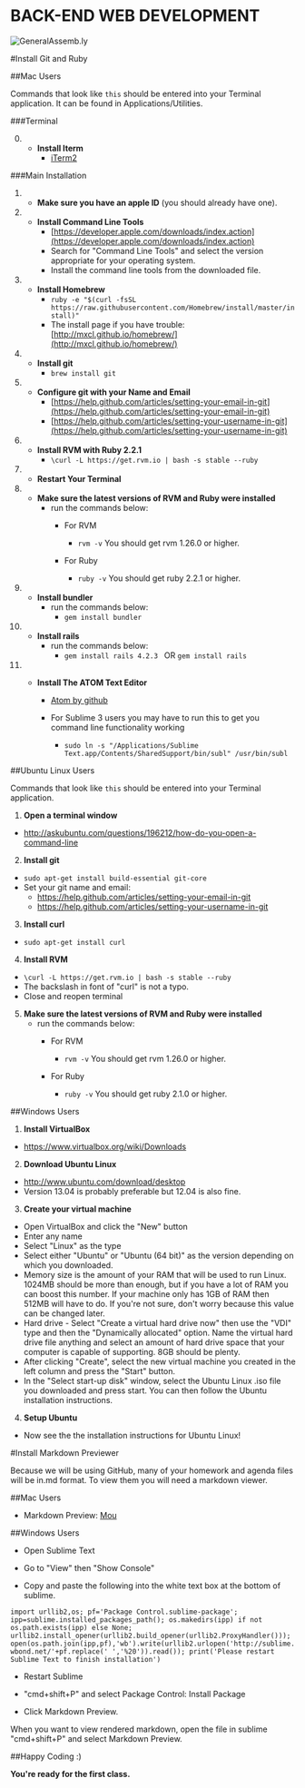BACK-END WEB DEVELOPMENT
============================

![GeneralAssemb.ly](https://github.com/generalassembly/ga-ruby-on-rails-for-devs/raw/master/images/ga.png "GeneralAssemb.ly")


#Install Git and Ruby



##Mac Users


Commands that look like ```this``` should be entered into your Terminal
application. It can be found in Applications/Utilities.

###Terminal

0. *  __Install Iterm__
		* [iTerm2](https://www.iterm2.com/)

###Main Installation 

1. * 	__Make sure you have an apple ID__ (you should already have one).

2. * __Install Command Line Tools__
		*	[https://developer.apple.com/downloads/index.action](https://developer.apple.com/downloads/index.action)
		* Search for "Command Line Tools" and select the version appropriate for your operating system.
		* Install the command line tools from the downloaded file.

3. * __Install Homebrew__
		* ```ruby -e "$(curl -fsSL https://raw.githubusercontent.com/Homebrew/install/master/install)"```
		* The install page if you have trouble: [http://mxcl.github.io/homebrew/](http://mxcl.github.io/homebrew/)

4. * __Install git__
		* ```brew install git```

5.	*	__Configure git with your Name and Email__
  		* [https://help.github.com/articles/setting-your-email-in-git](https://help.github.com/articles/setting-your-email-in-git)
  		* [https://help.github.com/articles/setting-your-username-in-git](https://help.github.com/articles/setting-your-username-in-git)

6. * __Install RVM with Ruby 2.2.1__
  		* ```\curl -L https://get.rvm.io | bash -s stable --ruby```

7.	* __Restart Your Terminal__



8.	* __Make sure the latest versions of RVM and Ruby were installed__
		*	run the commands below:
			*	For RVM
				*	```rvm -v```
				You should get rvm 1.26.0 or higher.
			* 	For Ruby

				*	```ruby -v```
					You should get ruby 2.2.1 or higher.


9. * __Install bundler__
  		* run the commands below:
    		* ```gem install bundler ```


10. * __Install rails__
  		* run the commands below:
    		* ```gem install rails 4.2.3 ``` OR ```gem install rails ```



11. * __Install The ATOM Text Editor__
	
		*	[Atom by github](https://atom.io/)
		
		*	For Sublime 3 users you may have to run this to get you command line functionality working 
			* ```sudo ln -s "/Applications/Sublime Text.app/Contents/SharedSupport/bin/subl" /usr/bin/subl ```


##Ubuntu Linux Users

Commands that look like ```this``` should be entered into your Terminal
application.

1. __Open a terminal window__
  * http://askubuntu.com/questions/196212/how-do-you-open-a-command-line

2. __Install git__
  * ```sudo apt-get install build-essential git-core```
  * Set your git name and email:
    * https://help.github.com/articles/setting-your-email-in-git
    * https://help.github.com/articles/setting-your-username-in-git

3. __Install curl__
  * ```sudo apt-get install curl```

4. __Install RVM__
  * ```\curl -L https://get.rvm.io | bash -s stable --ruby```
  * The backslash in font of "curl" is not a typo.
  *	Close and reopen terminal
5. __Make sure the latest versions of RVM and Ruby were installed__
	*	run the commands below:
		*	For RVM
			*	```rvm -v```
				You should get rvm 1.26.0 or higher.
		* 	For Ruby

			*	```ruby -v```
				You should get ruby 2.1.0  or higher.

##Windows Users

1. __Install VirtualBox__
  * https://www.virtualbox.org/wiki/Downloads

2. __Download Ubuntu Linux__
  * http://www.ubuntu.com/download/desktop
  * Version 13.04 is probably preferable but 12.04 is also fine.

3. __Create your virtual machine__
  * Open VirtualBox and click the "New" button
  * Enter any name
  * Select "Linux" as the type
  * Select either "Ubuntu" or "Ubuntu (64 bit)" as the version depending on
    which you downloaded.
  * Memory size is the amount of your RAM that will be used to run
    Linux. 1024MB should be more than enough, but if you have a lot of
    RAM you can boost this number. If your machine only has 1GB of RAM
    then 512MB will have to do. If you're not sure, don't worry because
    this value can be changed later.
  * Hard drive - Select "Create a virtual hard drive now" then use the
    "VDI" type and then the "Dynamically allocated" option. Name the
    virtual hard drive file anything and select an amount of hard drive
    space that your computer is capable of supporting. 8GB should be plenty.
  * After clicking "Create", select the new virtual machine you created
    in the left column and press the "Start" button.
  * In the "Select start-up disk" window, select the Ubuntu Linux .iso
    file you downloaded and press start. You can then follow the Ubuntu
    installation instructions.

4. __Setup Ubuntu__
  * Now see the the installation instructions for Ubuntu Linux!


#Install Markdown Previewer

Because we will be using GitHub, many of your homework and agenda files will be in.md format. To view them you will need a markdown viewer.


##Mac Users

 *	Markdown Preview:		[Mou](http://mouapp.com/)


##Windows Users

*	Open Sublime Text

*	Go to "View" then "Show Console"

*	Copy and paste the following into the white text box at the bottom of sublime.

```import urllib2,os; pf='Package Control.sublime-package'; ipp=sublime.installed_packages_path(); os.makedirs(ipp) if not os.path.exists(ipp) else None; urllib2.install_opener(urllib2.build_opener(urllib2.ProxyHandler())); open(os.path.join(ipp,pf),'wb').write(urllib2.urlopen('http://sublime.wbond.net/'+pf.replace(' ','%20')).read()); print('Please restart Sublime Text to finish installation')```

*	Restart Sublime

*	"cmd+shift+P" and select Package Control: Install Package

*	Click Markdown Preview.

When you want to view rendered markdown, open the file in sublime "cmd+shift+P" and select Markdown Preview.

##Happy Coding :)

__You're ready for the first class.__
